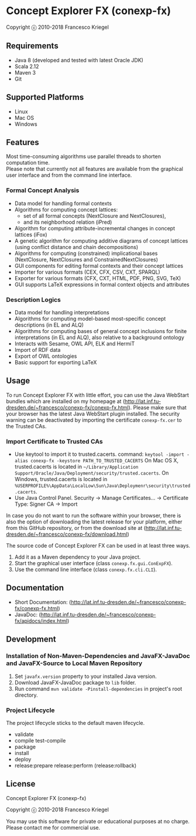 # Concept Explorer FX (conexp-fx) 
<!--- ![Continuous Integration Status](https://travis-ci.org/francesco-kriegel/conexp-fx.svg "Continuous Integration Status") --->
Copyright ⓒ 2010-2018 Francesco Kriegel

## Requirements
* Java 8 (developed and tested with latest Oracle JDK)
* Scala 2.12
* Maven 3
* Git

## Supported Platforms
* Linux
* Mac OS
* Windows

## Features
Most time-consuming algorithms use parallel threads to shorten computation time.  
Please note that currently not all features are available from the graphical user interface and from the command line interface.

### Formal Concept Analysis
* Data model for handling formal contexts
* Algorithms for computing concept lattices:
    * set of all formal concepts (NextClosure and NextClosures),
    * and its neighborhood relation (iPred)
* Algorithm for computing attribute-incremental changes in concept lattices (iFox)
* A genetic algorithm for computing additive diagrams of concept lattices (using conflict distance and chain decompositions)
* Algorithms for computing (constrained) implicational bases (NextClosure, NextClosures and ConstrainedNextClosures)
* GUI components for editing formal contexts and their concept lattices
* Importer for various formats (CEX, CFX, CSV, CXT, SPARQL)
* Exporter for various formats (CFX, CXT, HTML, PDF, PNG, SVG, TeX)
* GUI supports LaTeX expressions in formal context objects and attributes

### Description Logics
* Data model for handling interpretations
* Algorithms for computing model-based most-specific concept descriptions (in EL and ALQ)
* Algorithms for computing bases of general concept inclusions for finite interpretations (in EL and ALQ), also relative to a background ontology
* Interacts with Sesame, OWL API, ELK and HermiT
* Import of RDF data
* Export of OWL ontologies
* Basic support for exporting LaTeX

## Usage
To run Concept Explorer FX with little effort, you can use the Java WebStart bundles which are installed on my homepage at
(http://lat.inf.tu-dresden.de/~francesco/conexp-fx/conexp-fx.html). Please make sure that your browser has the latest Java WebStart plugin installed. The security warning can be deactivated by importing the certificate `conexp-fx.cer` to the Trusted CAs.

### Import Certificate to Trusted CAs
* Use keytool to import it to trusted.cacerts.
	command: `keytool -import -alias conexp-fx -keystore PATH_TO_TRUSTED_CACERTS`
  On Mac OS X, trusted.cacerts is located in `~/Library/Application Support/Oracle/Java/Deployment/security/trusted.cacerts`.
  On Windows, trusted.cacerts is located in `%USERPROFILE%\AppData\LocalLow\Sun\Java\Deploymenr\security\trusted.cacerts`.
* Use Java Control Panel.
	Security -> Manage Certificates... -> Certificate Type: Signer CA -> Import

In case you do not want to run the software within your browser, there is also the option of downloading the latest release for your platform,
either from this GitHub repository, or from the download site at (http://lat.inf.tu-dresden.de/~francesco/conexp-fx/download.html)

The source code of Concept Explorer FX can be used in at least three ways.
1. Add it as a Maven dependency to your Java project.  
2. Start the graphical user interface (class `conexp.fx.gui.ConExpFX`).  
3. Use the command line interface (class `conexp.fx.cli.CLI`).  

## Documentation
* Short Documentation: (http://lat.inf.tu-dresden.de/~francesco/conexp-fx/conexp-fx.html)
* JavaDoc: (http://lat.inf.tu-dresden.de/~francesco/conexp-fx/apidocs/index.html)

## Development
### Installation of Non-Maven-Dependencies and JavaFX-JavaDoc and JavaFX-Source to Local Maven Repository
1. Set `javafx.version` property to your installed Java version.
2. Download JavaFX-JavaDoc package to `lib` folder.
3. Run command `mvn validate -Pinstall-dependencies` in project's root directory.

### Project Lifecycle
The project lifecycle sticks to the default maven lifecycle.
* validate
* compile test-compile
* package
* install
* deploy
* release:prepare release:perform (release:rollback)

## License
Concept Explorer FX (conexp-fx)

Copyright ⓒ 2010-2018 Francesco Kriegel

You may use this software for private or educational purposes at no charge. Please contact me for commercial use.
